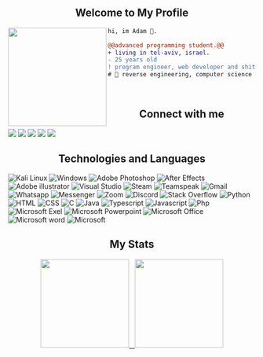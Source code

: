 <h2 align="center">Welcome to My Profile</h2>
<img align="left" height="200" src="https://media.giphy.com/media/ao9DUiTKH60XS/giphy.gif"/>

```diff
hi, im Adam 🔮.

@@advanced programming student.@@
+ living in tel-aviv, israel.
- 25 years old
! program engineer, web developer and shitposter
# 📖 reverse engineering, computer science
```
<br>
<h2 align="center">Connect with me</h2>
 
[<img src="https://img.shields.io/badge/linkedin-000000.svg?&style=for-the-badge&logo=linkedin&logoColor=white" />](https://www.linkedin.com/in/IsratIJK/) [<img src = "https://img.shields.io/badge/twitter-000000.svg?&style=for-the-badge&logo=twitter&logoColor=white">](https://twitter.com/IsratIJK/) [<img src="https://img.shields.io/badge/Instagram-000000?style=for-the-badge&logo=instagram&logoColor=white" />](https://www.linkedin.com/in/IsratIJK/) [<img src="https://img.shields.io/badge/Facebook-000000?style=for-the-badge&logo=facebook&logoColor=white" />](https://www.linkedin.com/in/IsratIJK/) [<img src="https://img.shields.io/badge/-LeKaizo.com-000000?style=for-the-badge&logo=Google-Chrome&logoColor=white" />](https://www.linkedin.com/in/IsratIJK/)

<h2 align="center">Technologies and Languages</h2>

![Kali Linux](https://img.shields.io/badge/kalilinux-000000?style=for-the-badge&logo=kalilinux&logoColor=white)
![Windows](https://img.shields.io/badge/windows-000000?style=for-the-badge&logo=windows&logoColor=white)
![Adobe Photoshop](https://img.shields.io/badge/Adobe%20Photoshop-000000?style=for-the-badge&logo=Adobe%20Photoshop&logoColor=white)
![After Effects](https://img.shields.io/badge/After%20Effects-000000?style=for-the-badge&logo=adobeAfterEffects&logoColor=white)
![Adobe illustrator](https://img.shields.io/badge/Adobe%20Illustrator-000000?style=for-the-badge&logo=Adobe%20Illustrator&logoColor=white)
![Visual Studio](https://img.shields.io/badge/visual%20studio-000000?style=for-the-badge&logo=visual%20studio&logoColor=white)
![Steam](https://img.shields.io/badge/steam-000000?style=for-the-badge&logo=steam&logoColor=white)
![Teamspeak](https://img.shields.io/badge/teamspeak-000000?style=for-the-badge&logo=teamspeak&logoColor=white)
![Gmail](https://img.shields.io/badge/Gmail-000000?style=for-the-badge&logo=gmail&logoColor=white)
![Whatsapp](https://img.shields.io/badge/WhatsApp-000000?style=for-the-badge&logo=whatsapp&logoColor=white)
![Messenger](https://img.shields.io/badge/Messenger-000000?style=for-the-badge&logo=messenger&logoColor=white)
![Zoom](https://img.shields.io/badge/Zoom-000000?style=for-the-badge&logo=zoom&logoColor=white)
![Discord](https://img.shields.io/badge/Discord-000000?style=for-the-badge&logo=discord&logoColor=white)
![Stack Overflow](https://img.shields.io/badge/Stack_Overflow-000000?style=for-the-badge&logo=stack-overflow&logoColor=white)
![Python](https://img.shields.io/badge/Python-000000?style=for-the-badge&logo=python&logoColor=white)
![HTML](https://img.shields.io/badge/HTML-000000?style=for-the-badge&logo=html5&logoColor=white)
![CSS](https://img.shields.io/badge/CSS-000000?&style=for-the-badge&logo=css3&logoColor=white)
![C](https://img.shields.io/badge/C-000000?style=for-the-badge&logo=c&logoColor=white)
![Java](https://img.shields.io/badge/Java-000000?style=for-the-badge&logo=java&logoColor=white)
![Typescript](https://img.shields.io/badge/Typescript-000000?style=for-the-badge&logo=typescript&logoColor=white)
![Javascript](https://img.shields.io/badge/Javascript-000000?style=for-the-badge&logo=javascript&logoColor=white)
![Php](https://img.shields.io/badge/Php-000000?style=for-the-badge&logo=php&logoColor=white)
![Microsoft Exel](https://img.shields.io/badge/Microsoft_Excel-000000?style=for-the-badge&logo=microsoft-excel&logoColor=white)
![Microsoft Powerpoint](https://img.shields.io/badge/Microsoft_PowerPoint-000000?style=for-the-badge&logo=microsoft-powerpoint&logoColor=white)
![Microsoft Office](https://img.shields.io/badge/Microsoft_Office-000000?style=for-the-badge&logo=microsoft-office&logoColor=white)
![Microsoft word](https://img.shields.io/badge/Microsoft_Word-000000?style=for-the-badge&logo=microsoft-word&logoColor=white)
![Microsoft](https://img.shields.io/badge/Microsoft-000000?style=for-the-badge&logo=microsoft&logoColor=white)

<h2 align="center">My Stats</h2>

<p align="center">
<a href="https://github.com/stardust0x147">
<img height="180em" src="https://github-readme-stats-eight-theta.vercel.app/api?username=AVS1508&show_icons=true&theme=dark&include_all_commits=true&count_private=true"/>&nbsp&nbsp&nbsp<img height="180em" src="https://github-readme-stats-eight-theta.vercel.app/api/top-langs/?username=AVS1508&layout=compact&langs_count=8&theme=dark"/>

</a>
</p>


